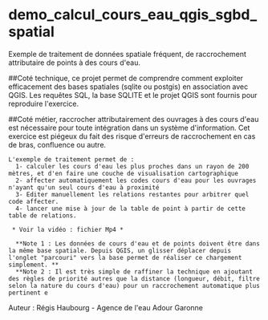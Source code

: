 # demo_calcul_cours_eau_qgis_sgbd_spatial
Exemple de traitement de données spatiale fréquent, de raccrochement attributaire de points à des cours d'eau.


##Coté technique,
ce projet permet de comprendre comment exploiter efficacement des bases spatiales (sqlite ou postgis) en association avec QGIS. 
Les requêtes SQL, la base SQLITE et le projet QGIS sont fournis pour reproduire l'exercice. 

##Coté métier, raccrocher attributairement des ouvrages à des cours d'eau est nécessaire pour toute intégration dans un système d'information. 
	Cet exercice est piégeux du fait des risque d'erreurs de raccrochement en cas de bras, confluence ou autre. 

	L'exemple de traitement permet de :
	  1- calculer les cours d'eau les plus proches dans un rayon de 200 mètres, et d'en faire une couche de visualisation cartographique
	  2- affecter automatiquement les codes cours d'eau pour les ouvrages n'ayant qu'un seul cours d'eau à proximité
	  3- Editer manuellement les relations restantes pour arbitrer quel code affecter. 
	  4- lancer une mise à jour de la table de point à partir de cette table de relations.
	  
	 * Voir la vidéo : fichier Mp4 *
	  
	  **Note 1 : Les données de cours d'eau et de points doivent être dans la même base spatiale. Depuis QGIS, un glisser déplacer depuis l'onglet "parcouri" vers la base permet de réaliser ce chargement simplement. ** 
	  **Note 2 : Il est très simple de raffiner la technique en ajoutant des règles de priorité autres que la distance (longueur, débit, filtre selon la nature du cours d'eau) pour un raccrochement automatique plus pertinent e
	
	  
Auteur : Régis Haubourg - Agence de l'eau Adour Garonne	  
	  
